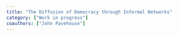 ```yaml
---
title: "The Diffusion of Democracy through Informal Networks"
category: ["Work in progress"]
coauthors: ["John Pavehouse"]
---
```

